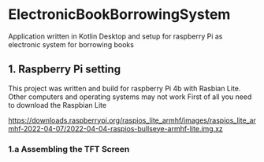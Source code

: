 # ElectronicBookBorrowingSystem
Application written in Kotlin Desktop and setup for raspberry Pi as electronic system for borrowing books


## 1. Raspberry Pi setting
This project was written and build for raspberry Pi 4b with Rasbian Lite. Other computers and operating systems may not work
First of all you need to download the Raspbian Lite

https://downloads.raspberrypi.org/raspios_lite_armhf/images/raspios_lite_armhf-2022-04-07/2022-04-04-raspios-bullseye-armhf-lite.img.xz


### 1.a Assembling the TFT Screen
